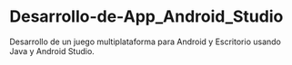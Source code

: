 # Desarrollo-de-App_Android_Studio
Desarrollo de un juego multiplataforma para Android y Escritorio usando Java y Android Studio.
